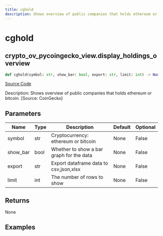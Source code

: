 ```yaml
---
title: cghold
description: Shows overview of public companies that holds ethereum or bitcoin. [Source: CoinGecko]
---
```

# cghold

## crypto_ov_pycoingecko_view.display_holdings_overview

```python
def cghold(symbol: str, show_bar: bool, export: str, limit: int) -> None:
```
[Source Code](https://github.com/OpenBB-finance/OpenBBTerminal/tree/main/openbb_terminal/cryptocurrency/overview/pycoingecko_view.py#L134)

Description: Shows overview of public companies that holds ethereum or bitcoin. [Source: CoinGecko]

## Parameters

| Name | Type | Description | Default | Optional |
| ---- | ---- | ----------- | ------- | -------- |
| symbol | str | Cryptocurrency: ethereum or bitcoin | None | False |
| show_bar | bool | Whether to show a bar graph for the data | None | False |
| export | str | Export dataframe data to csv,json,xlsx | None | False |
| limit | int | The number of rows to show | None | False |

## Returns

None

## Examples

